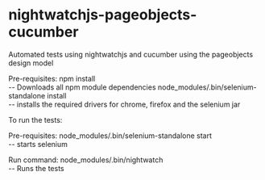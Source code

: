 # nightwatchjs-pageobjects-cucumber
Automated tests using nightwatchjs and cucumber using the pageobjects design model

Pre-requisites:
npm install
<br />-- Downloads all npm module dependencies
node_modules/.bin/selenium-standalone install
<br />-- installs the required drivers for chrome, firefox and the selenium jar


To run the tests:

Pre-requisites:
node_modules/.bin/selenium-standalone start
<br />-- starts selenium

Run command:
node_modules/.bin/nightwatch 
<br />-- Runs the tests
